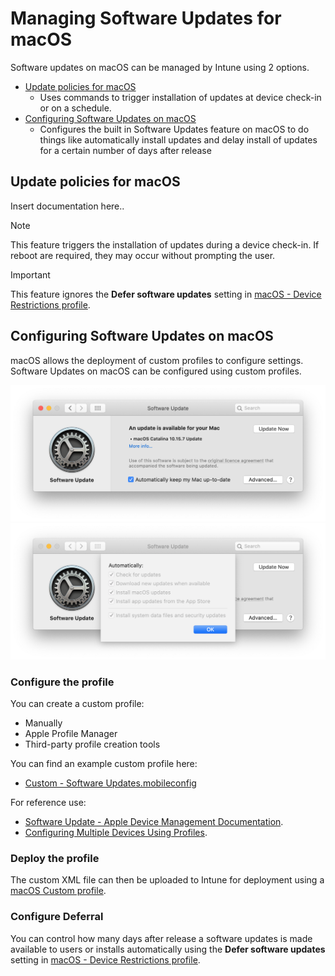 # Managing Software Updates for macOS

Software updates on macOS can be managed by Intune using 2 options.

 - [Update policies for macOS](#Update-policies-for-macOS)
   - Uses commands to trigger installation of updates at device check-in or on a schedule.
 - [Configuring Software Updates on macOS](#Configuring-Software-Updates-on-macOS)
   - Configures the built in Software Updates feature on macOS to do things like automatically install updates and delay install of updates for a certain number of days after release
   
## Update policies for macOS
Insert documentation here..

> [!NOTE]
> This feature triggers the installation of updates during a device check-in. If reboot are required, they may occur without prompting the user. 

> [!IMPORTANT]
> This feature ignores the **Defer software updates** setting in [macOS - Device Restrictions profile](https://docs.microsoft.com/en-us/mem/intune/configuration/device-restrictions-macos#settings-apply-to-user-approved-device-enrollment-automated-device-enrollment-supervised).
   
## Configuring Software Updates on macOS
macOS allows the deployment of custom profiles to configure settings. Software Updates on macOS can be configured using custom profiles. 

![Software Updates in macOS](media/SoftwareUpdates-AutoInstall.png)
![Software Updates in macOS - Configurfation](media/SoftwareUpdates-Config.png)

### Configure the profile
You can create a custom profile:
 - Manually
 - Apple Profile Manager
 - Third-party profile creation tools
 
 You can find an example custom profile here:
 - [Custom - Software Updates.mobileconfig](Example/Custom-SoftwareUpdates.mobileconfig)

For reference use:
 - [Software Update - Apple Device Management Documentation](https://developer.apple.com/documentation/devicemanagement/softwareupdate).
 - [Configuring Multiple Devices Using Profiles](https://developer.apple.com/documentation/devicemanagement/configuring_multiple_devices_using_profiles).

### Deploy the profile
The custom XML file can then be uploaded to Intune for deployment using a [macOS Custom profile](https://docs.microsoft.com/en-us/mem/intune/configuration/custom-settings-macos).

### Configure Deferral
You can control how many days after release a software updates is made available to users or installs automatically using the **Defer software updates** setting in [macOS - Device Restrictions profile](https://docs.microsoft.com/en-us/mem/intune/configuration/device-restrictions-macos#settings-apply-to-user-approved-device-enrollment-automated-device-enrollment-supervised).
